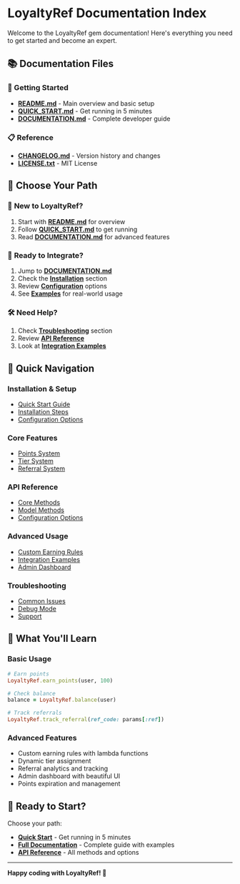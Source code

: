 # LoyaltyRef Documentation Index

Welcome to the LoyaltyRef gem documentation! Here's everything you need to get started and become an expert.

## 📚 Documentation Files

### 🚀 Getting Started
- **[README.md](README.md)** - Main overview and basic setup
- **[QUICK_START.md](QUICK_START.md)** - Get running in 5 minutes
- **[DOCUMENTATION.md](DOCUMENTATION.md)** - Complete developer guide

### 📋 Reference
- **[CHANGELOG.md](CHANGELOG.md)** - Version history and changes
- **[LICENSE.txt](LICENSE.txt)** - MIT License

## 🎯 Choose Your Path

### 👶 **New to LoyaltyRef?**
1. Start with **[README.md](README.md)** for overview
2. Follow **[QUICK_START.md](QUICK_START.md)** to get running
3. Read **[DOCUMENTATION.md](DOCUMENTATION.md)** for advanced features

### 🔧 **Ready to Integrate?**
1. Jump to **[DOCUMENTATION.md](DOCUMENTATION.md)**
2. Check the **[Installation](DOCUMENTATION.md#installation)** section
3. Review **[Configuration](DOCUMENTATION.md#configuration)** options
4. See **[Examples](DOCUMENTATION.md#examples)** for real-world usage

### 🛠️ **Need Help?**
1. Check **[Troubleshooting](DOCUMENTATION.md#troubleshooting)** section
2. Review **[API Reference](DOCUMENTATION.md#api-reference)**
3. Look at **[Integration Examples](DOCUMENTATION.md#integration-examples)**

## 📖 Quick Navigation

### Installation & Setup
- [Quick Start Guide](QUICK_START.md)
- [Installation Steps](DOCUMENTATION.md#installation)
- [Configuration Options](DOCUMENTATION.md#configuration)

### Core Features
- [Points System](DOCUMENTATION.md#1-points-system)
- [Tier System](DOCUMENTATION.md#2-tier-system)
- [Referral System](DOCUMENTATION.md#3-referral-system)

### API Reference
- [Core Methods](DOCUMENTATION.md#core-methods)
- [Model Methods](DOCUMENTATION.md#model-methods)
- [Configuration Options](DOCUMENTATION.md#configuration-options)

### Advanced Usage
- [Custom Earning Rules](DOCUMENTATION.md#custom-earning-rules)
- [Integration Examples](DOCUMENTATION.md#integration-examples)
- [Admin Dashboard](DOCUMENTATION.md#admin-dashboard)

### Troubleshooting
- [Common Issues](DOCUMENTATION.md#common-issues)
- [Debug Mode](DOCUMENTATION.md#debug-mode)
- [Support](DOCUMENTATION.md#support)

## 🎉 What You'll Learn

### Basic Usage
```ruby
# Earn points
LoyaltyRef.earn_points(user, 100)

# Check balance
balance = LoyaltyRef.balance(user)

# Track referrals
LoyaltyRef.track_referral(ref_code: params[:ref])
```

### Advanced Features
- Custom earning rules with lambda functions
- Dynamic tier assignment
- Referral analytics and tracking
- Admin dashboard with beautiful UI
- Points expiration and management

## 🚀 Ready to Start?

Choose your path:

- **[Quick Start](QUICK_START.md)** - Get running in 5 minutes
- **[Full Documentation](DOCUMENTATION.md)** - Complete guide with examples
- **[API Reference](DOCUMENTATION.md#api-reference)** - All methods and options

---

**Happy coding with LoyaltyRef! 🎉** 